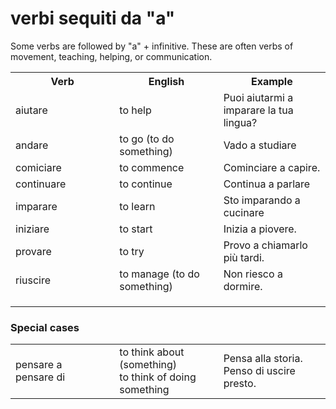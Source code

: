 # verbi sequiti da "a"

Some verbs are followed by "a" + infinitive. These are often verbs of movement, teaching, helping, or communication.

<p>
<table>
<tr>
<th>Verb</th><th>English</th><th>Example</th>
</tr>
<tr>
<td width="33%">aiutare</td>
<td width="33%">to help</td>
<td width="34%">Puoi aiutarmi a imparare la tua lingua?</td>
</tr>
<tr>
<td width="33%">andare</td>
<td width="33%">to go (to do something)</td>
<td width="34%">Vado a studiare</td>
</tr>
<tr>
<td width="33%">comiciare</td>
<td width="33%">to commence</td>
<td width="34%">Cominciare a capire.</td>
</tr>
<tr>
<td width="33%">continuare</td>
<td width="33%">to continue</td>
<td width="34%">Continua a parlare</td>
</tr>
<tr>
<td width="33%">imparare</td>
<td width="33%">to learn</td>
<td width="34%">Sto imparando a cucinare</td>
</tr>
<tr>
<td width="33%">iniziare</td>
<td width="33%">to start</td>
<td width="34%">Inizia a piovere.</td>
</tr>
<tr>
<td width="33%">provare</td>
<td width="33%">to try</td>
<td width="34%">Provo a chiamarlo più tardi.</td>
</tr>
<tr>
<td width="33%">riuscire</td>
<td width="33%">to manage (to do something)</td>
<td width="34%">Non riesco a dormire.</td>
</tr>
<tr>
<td width="33%"></td>
<td width="33%"></td>
<td width="34%"></td>
</tr>
<tr>
<td width="33%"></td>
<td width="33%"></td>
<td width="34%"></td>
</tr>
<tr>
<td width="33%"></td>
<td width="33%"></td>
<td width="34%"></td>
</tr>
</table>
</p>

<h3>Special cases</h3>

<p>
<table>
<tr>
<td width="33%">pensare a<br/>pensare di</td>
<td width="33%">to think about (something)<br/>to think of doing something</td>
<td width="34%">Pensa alla storia.<br/>Penso di uscire presto.</td>
</tr>
</table>
</p>
